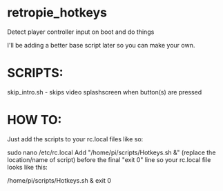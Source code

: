 # retropie_hotkeys
Detect player controller input on boot and do things

I'll be adding a better base script later so you can make your own.

# SCRIPTS:

skip_intro.sh - skips video splashscreen when button(s) are pressed



# HOW TO: 

Just add the scripts to your rc.local files like so:

sudo nano /etc/rc.local
Add "/home/pi/scripts/Hotkeys.sh &" (replace the location/name of script) before the final "exit 0" line so your rc.local file looks like this:

/home/pi/scripts/Hotkeys.sh &
exit 0

